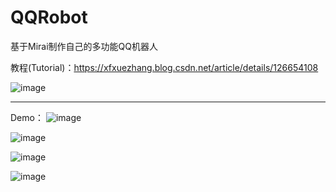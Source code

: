 # QQRobot
基于Mirai制作自己的多功能QQ机器人       

教程(Tutorial)：https://xfxuezhang.blog.csdn.net/article/details/126654108

![image](https://user-images.githubusercontent.com/31002981/211187272-8df4b023-2d67-4aa7-bf0b-1cc9d77ac860.png)

---  
Demo：
![image](https://user-images.githubusercontent.com/31002981/211187287-0347928e-a346-4b3b-b674-044679ca0a40.png)

![image](https://user-images.githubusercontent.com/31002981/211187343-87a17122-7a40-45c6-889b-4ff05ba2f410.png)

![image](https://user-images.githubusercontent.com/31002981/211187306-7e030972-35e5-4d8e-a620-c09b64f81dbd.png)

![image](https://user-images.githubusercontent.com/31002981/211187316-1c329feb-c3e3-41e9-92dc-dc0af2ac8cd9.png)

